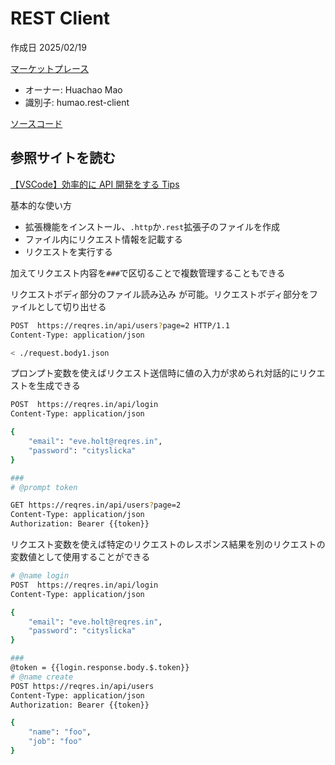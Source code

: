 # REST Client

作成日 2025/02/19

[マーケットプレース](https://marketplace.visualstudio.com/items?itemName=humao.rest-client)

- オーナー: Huachao Mao
- 識別子: humao.rest-client

[ソースコード](https://github.com/Huachao/vscode-restclient)

## 参照サイトを読む

[【VSCode】効率的に API 開発をする Tips](https://zenn.dev/akkie1030/articles/vscode-rest-api)

基本的な使い方

- 拡張機能をインストール、`.http`か`.rest`拡張子のファイルを作成
- ファイル内にリクエスト情報を記載する
- リクエストを実行する

加えてリクエスト内容を`###`で区切ることで複数管理することもできる

リクエストボディ部分のファイル読み込み が可能。リクエストボディ部分をファイルとして切り出せる

```bash
POST  https://reqres.in/api/users?page=2 HTTP/1.1
Content-Type: application/json

< ./request.body1.json
```

プロンプト変数を使えばリクエスト送信時に値の入力が求められ対話的にリクエストを生成できる

```bash
POST  https://reqres.in/api/login
Content-Type: application/json

{
    "email": "eve.holt@reqres.in",
    "password": "cityslicka"
}

###
# @prompt token

GET https://reqres.in/api/users?page=2
Content-Type: application/json
Authorization: Bearer {{token}}
```

リクエスト変数を使えば特定のリクエストのレスポンス結果を別のリクエストの変数値として使用することができる

```bash
# @name login
POST  https://reqres.in/api/login
Content-Type: application/json

{
    "email": "eve.holt@reqres.in",
    "password": "cityslicka"
}

###
@token = {{login.response.body.$.token}}
# @name create
POST https://reqres.in/api/users
Content-Type: application/json
Authorization: Bearer {{token}}

{
    "name": "foo",
    "job": "foo"
}
```
